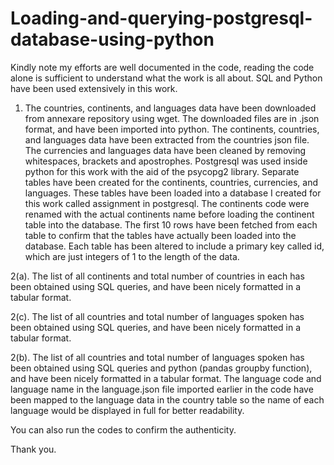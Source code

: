 # Loading-and-querying-postgresql-database-using-python

Kindly note my efforts are well documented in the code, reading the code alone is sufficient to understand what the work is all about.
SQL and Python have been used extensively in this work.

1. The countries, continents, and languages data have been downloaded from annexare repository using wget.
The downloaded files are in .json format, and have been imported into python.
The continents, countries, and languages data have been extracted from the countries json file.
The currencies and languages data have been cleaned by removing whitespaces, brackets and apostrophes.
Postgresql was used inside python for this work with the aid of the psycopg2 library.
Separate tables have been created for the continents, countries, currencies, and languages.
These tables have been loaded into a database I created for this work called assignment in postgresql.
The continents code were renamed with the actual continents name before loading the continent table into the database.
The first 10 rows have been fetched from each table to confirm that the tables have actually been loaded into the database.
Each table has been altered to include a primary key called id, which are just integers of 1 to the length of the data.

2(a). The list of all continents and total number of countries in each has been obtained using SQL queries, and have been
nicely formatted in a tabular format.

2(c). The list of all countries and total number of languages spoken has been obtained using SQL queries, and have been
nicely formatted in a tabular format.

2(b). The list of all countries and total number of languages spoken has been obtained using SQL queries and python (pandas groupby function), and have been
nicely formatted in a tabular format. The language code and language name in the language.json file imported earlier in the code have been mapped to the
language data in the country table so the name of each language would be displayed in full for better readability. 

You can also run the codes to confirm the authenticity.	

Thank you.
